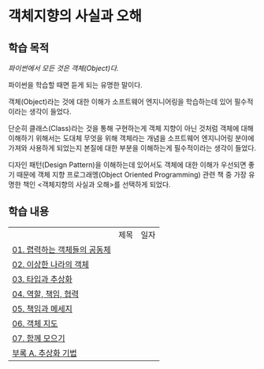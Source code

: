 # 객체지향의 사실과 오해

## 학습 목적

_파이썬에서 모든 것은 객체(Object)다._

파이썬을 학습할 때면 듣게 되는 유명한 말이다.

객체(Object)라는 것에 대한 이해가 소프트웨어 엔지니어링을 학습하는데 있어 필수적이라는 생각이 들었다.

단순히 클래스(Class)라는 것을 통해 구현하는게 객체 지향이 아닌 것처럼 객체에 대해 이해하기 위해서는 도대체 무엇을 위해 객체라는 개념을 소프트웨어 엔지니어링 분야에 가져와 사용하게 되었는지 본질에 대한 부분을 이해하는게 필수적이라는 생각이 들었다.

디자인 패턴(Design Pattern)을 이해하는데 있어서도 객체에 대한 이해가 우선되면 좋기 때문에 객체 지향 프로그래멩(Object Oriented Programming) 관련 책 중 가장 유명한 책인 <객체지향의 사실과 오해>를 선택하게 되었다.

## 학습 내용

<table>
    <th>
        <td> 제목 </td>
        <td> 일자 </td>
    </th>
    <tr>
        <td> <a href=""> 01. 렵력하는 객체들의 공동체 </a> </td>
        <td> </td>
    </tr>
    <tr>
        <td> <a href=""> 02. 이상한 나라의 객체 </a> </td>
        <td> </td>
    </tr>
    <tr>
        <td> <a href=""> 03. 타입과 추상화 </a> </td>
        <td> </td>
    </tr>
    <tr>
        <td> <a href=""> 04. 역할, 책임, 협력 </a> </td>
        <td> </td>
    </tr>
    <tr>
        <td> <a href=""> 05. 책임과 메세지 </a> </td>
        <td> </td>
    </tr>
    <tr>
        <td> <a href=""> 06. 객체 지도 </a> </td>
        <td> </td>
    </tr>
    <tr>
        <td> <a href=""> 07. 함께 모으기 </a> </td>
        <td> </td>
    </tr>
    <tr>
        <td> <a href=""> 부록 A. 추상화 기법 </a> </td>
        <td> </td>
    </tr>

</table>
